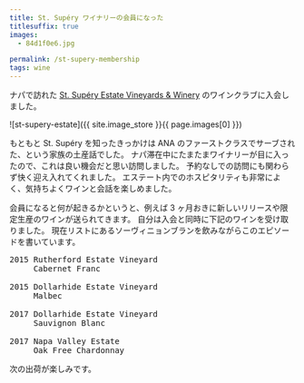 ```yaml
---
title: St. Supéry ワイナリーの会員になった
titlesuffix: true
images:
  - 84d1f0e6.jpg

permalink: /st-supery-membership
tags: wine
---
```


ナパで訪れた [St. Supéry Estate Vineyards & Winery](https://www.stsupery.com) のワインクラブに入会しました。

![st-supery-estate]({{ site.image_store }}{{ page.images[0] }})

もともと St. Supéry を知ったきっかけは ANA のファーストクラスでサーブされた、という家族の土産話でした。
ナパ滞在中にたまたまワイナリーが目に入ったので、これは良い機会だと思い訪問しました。
予約なしでの訪問にも関わらず快く迎え入れてくれました。
エステート内でのホスピタリティも非常によく、気持ちよくワインと会話を楽しめました。

会員になると何が起きるかというと、例えば 3 ヶ月おきに新しいリリースや限定生産のワインが送られてきます。
自分は入会と同時に下記のワインを受け取りました。
現在リストにあるソーヴィニョンブランを飲みながらこのエピソードを書いています。

<pre class="wine-list">
2015 Rutherford Estate Vineyard
     Cabernet Franc

2015 Dollarhide Estate Vineyard
     Malbec

2017 Dollarhide Estate Vineyard
     Sauvignon Blanc

2017 Napa Valley Estate
     Oak Free Chardonnay
</pre>

次の出荷が楽しみです。
